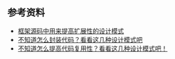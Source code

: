 
## 参考资料

* [框架源码中用来提高扩展性的设计模式](https://juejin.im/post/5ed0a2286fb9a047e02ef121)
* [不知道怎么封装代码？看看这几种设计模式吧](https://juejin.im/post/5ec737b36fb9a04799583002)
* [不知道怎么提高代码复用性？看看这几种设计模式吧！](https://juejin.im/post/5ecb67846fb9a047b534a346)